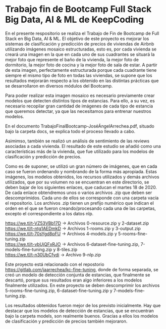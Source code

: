 # Trabajo fin de Bootcamp Full Stack Big Data, AI & ML de KeepCoding

En el presente respositorio se realiza el Trabajo de Fin de Bootcamp de Full Stack en Big Data, AI & ML.
El objetivo de este proyecto es mejorar los sistemas de clasificación y predicción de precios de 
viviendas de Airbnb utilizando imágenes mosaico estructuradas, esto es, por cada vivienda se creará una imagen
en la que en cada uno de sus cuadrantes se situará la mejor foto que represente el baño de la vivienda,
la mejor foto de dormitorio, la mejor foto de cocina y la mejor foto de sala de estar. A partir de
esta imagen, perfectamente estructurada porque cada cuadrante tiene siempre el mismo tipo de foto
en todas las viviendas, se supone que los resultados mejorarán respecto a los obtenido en las distintas
prácticas que se desarrollaron en diversos módulos del Bootcamp.

Para poder realizar esta imagen mosaico es necesario previamente crear modelos que detecten distintos
tipos de estancias. Para ello, a su vez, es necesario recopilar gran cantidad de imágenes de cada
tipo de estancia que queremos detectar, ya que las necesitamos para entrenar nuestros modelos.

En el documento TrabajoFinalBootcamp-JoséÁngelArrechea.pdf, situado bajo la carpeta docs, se explica
todo el proceso llevado a cabo.

Asimimso, también se realizó un análisis de sentimiento de las reviews asociadas a cada vivienda. 
El resultado de este estudio se añadió como una características más de la vivienda, que fue utilizado
para los modelos de clasificación y predicción de precios.

Como es de suponer, se utilizó un gran número de imágenes, que en cada caso se fueron ordenando y 
nombrando de la forma más apropiada. Estas imágenes, los modelos obtenidos, los recursos utilizados y
demás archivos utilizados, que por su volumen no se encuentran en este directorio, se deben
bajar de los siguientes enlaces, que caducan el martes 18 de 2020. De cada enlace obtendremos unos o 
varios archivos .zip que deben ser descomprimidos. Cada uno de ellos se corresponde con una carpeta
vacía el repositorio. Los archivos .zip tienen un prefijo numérico que indican el orden en el que
se fueron creando/procesando cada una de las carpetas, excepto el correspondiente a los datos nlp.

https://we.tl/t-VZ53VBb17D  -> Archivos 0-resource.zip y 2-dataset.zip  
https://we.tl/t-ntg1AEDmkD -> Archivos 1-rooms.zip y 3-output.zip  
https://we.tl/t-70sYgd8pFU -> Archivos 4-models.zip y 5-rooms-fine-tuning.zip  
https://we.tl/t-vbUjQFxRJO -> Archivos 6-dataset-fine-tuning.zip, 7-models-fine-tuning.zip y 8-tiles.zip  
https://we.tl/t-n30UbCfydi -> Archivo 9-nlp.zip

Este proyecto está relacionado con el repostorio https://gitlab.com/jaarrechea/kc-fine-tuning, donde
de forma separada, se creó un modelo de detección conjunta de estancias, que finalmente se descartó,
porque sus resultados eran algo inferiores a los modelos finalmente utilizados. En este proyecto
se deben descomprimir los archivos 5-rooms-fine-tuning.zip, 6-dataset-fine-tuning.zip y 7-models-fine-tuning.zip.

Los resultados obtenidos fueron mejor de los previsto inicialmente. Hay que destacar que los modelos 
de detección de estancias, que se encuentran bajo la carpeta models, son realmente buenos. Gracias
a ellos los modelos de clasificación y predicción de precios también mejoraron.





